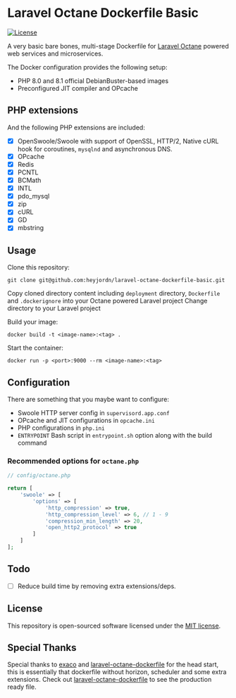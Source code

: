 # Laravel Octane Dockerfile Basic
<a href="/LICENSE"><img alt="License" src="https://img.shields.io/github/license/exaco/laravel-octane-dockerfile"></a>


A very basic bare bones, multi-stage Dockerfile for [Laravel Octane](https://github.com/laravel/octane)
powered web services and microservices.

The Docker configuration provides the following setup:

- PHP 8.0 and 8.1 official DebianBuster-based images
- Preconfigured JIT compiler and OPcache

## PHP extensions

And the following PHP extensions are included:

- [x] OpenSwoole/Swoole with support of OpenSSL, HTTP/2, Native cURL hook for coroutines, `mysqlnd` and asynchronous DNS.
- [x] OPcache
- [x] Redis
- [x] PCNTL
- [x] BCMath
- [x] INTL
- [x] pdo_mysql
- [x] zip
- [x] cURL
- [x] GD
- [x] mbstring

## Usage

Clone this repository:
```
git clone git@github.com:heyjordn/laravel-octane-dockerfile-basic.git
```
Copy cloned directory content including `deployment` directory, `Dockerfile` and `.dockerignore` into your Octane powered Laravel project
Change directory to your Laravel project

Build your image:

```
docker build -t <image-name>:<tag> .
```
Start the container:
```
docker run -p <port>:9000 --rm <image-name>:<tag>
```

## Configuration

There are something that you maybe want to configure:

- Swoole HTTP server config in `supervisord.app.conf`
- OPcache and JIT configurations in `opcache.ini`
- PHP configurations in `php.ini`
- `ENTRYPOINT` Bash script in `entrypoint.sh`
option along with the build command

### Recommended options for `octane.php`

```php
// config/octane.php

return [
    'swoole' => [
        'options' => [
            'http_compression' => true,
            'http_compression_level' => 6, // 1 - 9
            'compression_min_length' => 20,
            'open_http2_protocol' => true
        ]
    ]
];

```
## Todo

- [ ] Reduce build time by removing extra extensions/deps.

## License

This repository is open-sourced software licensed under the [MIT license](https://opensource.org/licenses/MIT).


## Special Thanks

Special thanks to [exaco](https://github.com/exaco) and [laravel-octane-dockerfile](https://github.com/exaco/laravel-octane-dockerfile) for the head start, this is essentially that dockerfile without horizon, scheduler and some extra extensions. Check out [laravel-octane-dockerfile](https://github.com/exaco/laravel-octane-dockerfile) to see the production ready file.